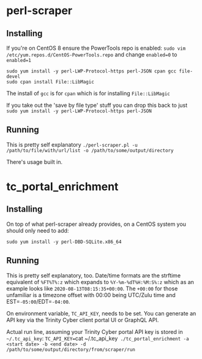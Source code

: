 # perl-scraper

## Installing
If you're on CentOS 8 ensure the PowerTools repo is enabled: `sudo vim /etc/yum.repos.d/CentOS-PowerTools.repo` and change `enabled=0` to `enabled=1`

```
sudo yum install -y perl-LWP-Protocol-https perl-JSON cpan gcc file-devel
sudo cpan install File::LibMagic
```

The install of `gcc` is for `cpan` which is for installing `File::LibMagic`

If you take out the 'save by file type' stuff you can drop this back to just
`sudo yum install -y perl-LWP-Protocol-https perl-JSON`

## Running
This is pretty self explanatory
`./perl-scraper.pl -u /path/to/file/with/url/list -o /path/to/some/output/directory`

There's usage built in.

# tc_portal_enrichment

## Installing
On top of what perl-scraper already provides, on a CentOS system you should only need to add:
```
sudo yum install -y perl-DBD-SQLite.x86_64
```

## Running
This is pretty self explanatory, too. Date/time formats are the strftime equivalent of `%FT%T%:z` which expands to `%Y-%m-%dT%H:%M:S%:z` which as an example looks like `2020-08-13T08:15:35+00:00`. The `+00:00` for those unfamiliar is a timezone offset with 00:00 being UTC/Zulu time and EST=`-05:00`/EDT=`-04:00`.

On environment variable, `TC_API_KEY`, needs to be set. You can generate an API key via the Trinity Cyber client portal UI or GraphQL API.

Actual run line, assuming your Trinity Cyber portal API key is stored in `~/.tc_api_key`:
`TC_API_KEY=`cat ~/.tc_api_key` ./tc_portal_enrichment -a <start date> -b <end date> -d /path/to/some/output/directory/from/scraper/run`
